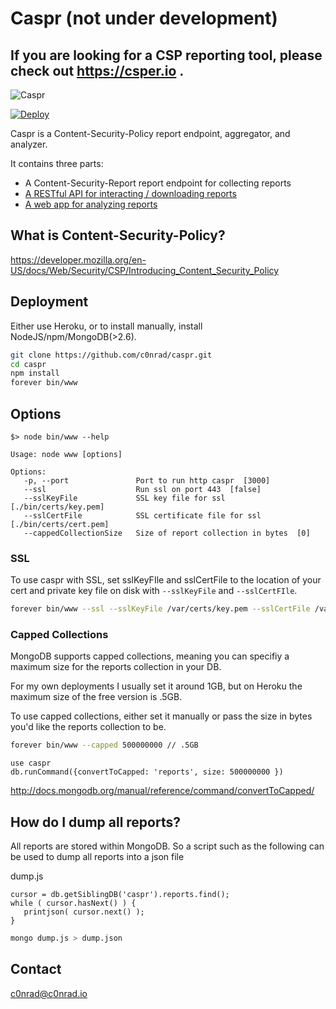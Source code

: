 # Caspr (not under development)
## If you are looking for a CSP reporting tool, please check out https://csper.io .


![Caspr](https://raw.githubusercontent.com/c0nrad/caspr/master/public/img/happy.png)


[![Deploy](https://www.herokucdn.com/deploy/button.png)](https://heroku.com/deploy?template=https://github.com/c0nrad/caspr)

Caspr is a Content-Security-Policy report endpoint, aggregator, and analyzer.

It contains three parts:
- A Content-Security-Report report endpoint for collecting reports
- [A RESTful API for interacting / downloading reports](https://raw.githubusercontent.com/c0nrad/caspr/master/docs/api.md)
- [A web app for analyzing reports](http://caspr.io/#/p/e73f40cd722426dd6df4c81fb56285335747fa29728bc72bd07cbcf5c2829d21)


## What is Content-Security-Policy?

https://developer.mozilla.org/en-US/docs/Web/Security/CSP/Introducing_Content_Security_Policy

## Deployment

Either use Heroku, or to install manually, install NodeJS/npm/MongoDB(>2.6).

```bash
git clone https://github.com/c0nrad/caspr.git
cd caspr
npm install
forever bin/www
```

## Options

```
$> node bin/www --help

Usage: node www [options]

Options:
   -p, --port               Port to run http caspr  [3000]
   --ssl                    Run ssl on port 443  [false]
   --sslKeyFile             SSL key file for ssl  [./bin/certs/key.pem]
   --sslCertFile            SSL certificate file for ssl  [./bin/certs/cert.pem]
   --cappedCollectionSize   Size of report collection in bytes  [0]
```

### SSL

To use caspr with SSL, set sslKeyFIle and sslCertFile to the location of your cert and private key file on disk with `--sslKeyFile` and `--sslCertFIle`.

```bash
forever bin/www --ssl --sslKeyFile /var/certs/key.pem --sslCertFile /var/certs/cert.pem
```

### Capped Collections

MongoDB supports capped collections, meaning you can specifiy a maximum size for the reports collection in your DB.

For my own deployments I usually set it around 1GB, but on Heroku the maximum size of the free version is .5GB.

To use capped collections, either set it manually or pass the size in bytes you'd like the reports collection to be.

```bash
forever bin/www --capped 500000000 // .5GB
```

```
use caspr
db.runCommand({convertToCapped: 'reports', size: 500000000 })
```
http://docs.mongodb.org/manual/reference/command/convertToCapped/

## How do I dump all reports?

All reports are stored within MongoDB. So a script such as the following can be used to dump all reports into a json file

dump.js
```
cursor = db.getSiblingDB('caspr').reports.find();
while ( cursor.hasNext() ) {
   printjson( cursor.next() );
}
```

```bash
mongo dump.js > dump.json
```

## Contact

c0nrad@c0nrad.io
